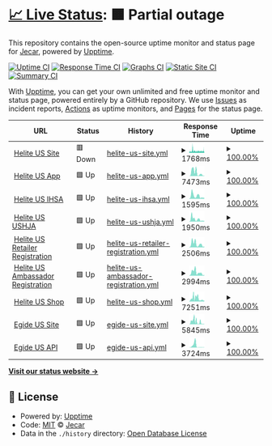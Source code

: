 # [📈 Live Status](https://demo.upptime.js.org): <!--live status--> **🟧 Partial outage**

This repository contains the open-source uptime monitor and status page for [Jecar](https://demo.upptime.js.org), powered by [Upptime](https://github.com/upptime/upptime).

[![Uptime CI](https://github.com/JefteCaro/server-monitor/workflows/Uptime%20CI/badge.svg)](https://github.com/JefteCaro/server-monitor/actions?query=workflow%3A%22Uptime+CI%22)
[![Response Time CI](https://github.com/JefteCaro/server-monitor/workflows/Response%20Time%20CI/badge.svg)](https://github.com/JefteCaro/server-monitor/actions?query=workflow%3A%22Response+Time+CI%22)
[![Graphs CI](https://github.com/JefteCaro/server-monitor/workflows/Graphs%20CI/badge.svg)](https://github.com/JefteCaro/server-monitor/actions?query=workflow%3A%22Graphs+CI%22)
[![Static Site CI](https://github.com/JefteCaro/server-monitor/workflows/Static%20Site%20CI/badge.svg)](https://github.com/JefteCaro/server-monitor/actions?query=workflow%3A%22Static+Site+CI%22)
[![Summary CI](https://github.com/JefteCaro/server-monitor/workflows/Summary%20CI/badge.svg)](https://github.com/JefteCaro/server-monitor/actions?query=workflow%3A%22Summary+CI%22)

With [Upptime](https://upptime.js.org), you can get your own unlimited and free uptime monitor and status page, powered entirely by a GitHub repository. We use [Issues](https://github.com/JefteCaro/server-monitor/issues) as incident reports, [Actions](https://github.com/JefteCaro/server-monitor/actions) as uptime monitors, and [Pages](https://demo.upptime.js.org) for the status page.

<!--start: status pages-->
<!-- This summary is generated by Upptime (https://github.com/upptime/upptime) -->
<!-- Do not edit this manually, your changes will be overwritten -->
<!-- prettier-ignore -->
| URL | Status | History | Response Time | Uptime |
| --- | ------ | ------- | ------------- | ------ |
| <img alt="" src="https://icons.duckduckgo.com/ip3/www.heliteus.com.ico" height="13"> [Helite US Site](https://www.heliteus.com) | 🟥 Down | [helite-us-site.yml](https://github.com/JefteCaro/server-monitor/commits/HEAD/history/helite-us-site.yml) | <details><summary><img alt="Response time graph" src="./graphs/helite-us-site/response-time-week.png" height="20"> 1768ms</summary><br><a href="https://JefteCaro.github.io/server-monitor/history/helite-us-site"><img alt="Response time 1573" src="https://img.shields.io/endpoint?url=https%3A%2F%2Fraw.githubusercontent.com%2FJefteCaro%2Fserver-monitor%2FHEAD%2Fapi%2Fhelite-us-site%2Fresponse-time.json"></a><br><a href="https://JefteCaro.github.io/server-monitor/history/helite-us-site"><img alt="24-hour response time 1662" src="https://img.shields.io/endpoint?url=https%3A%2F%2Fraw.githubusercontent.com%2FJefteCaro%2Fserver-monitor%2FHEAD%2Fapi%2Fhelite-us-site%2Fresponse-time-day.json"></a><br><a href="https://JefteCaro.github.io/server-monitor/history/helite-us-site"><img alt="7-day response time 1768" src="https://img.shields.io/endpoint?url=https%3A%2F%2Fraw.githubusercontent.com%2FJefteCaro%2Fserver-monitor%2FHEAD%2Fapi%2Fhelite-us-site%2Fresponse-time-week.json"></a><br><a href="https://JefteCaro.github.io/server-monitor/history/helite-us-site"><img alt="30-day response time 1534" src="https://img.shields.io/endpoint?url=https%3A%2F%2Fraw.githubusercontent.com%2FJefteCaro%2Fserver-monitor%2FHEAD%2Fapi%2Fhelite-us-site%2Fresponse-time-month.json"></a><br><a href="https://JefteCaro.github.io/server-monitor/history/helite-us-site"><img alt="1-year response time 1573" src="https://img.shields.io/endpoint?url=https%3A%2F%2Fraw.githubusercontent.com%2FJefteCaro%2Fserver-monitor%2FHEAD%2Fapi%2Fhelite-us-site%2Fresponse-time-year.json"></a></details> | <details><summary><a href="https://JefteCaro.github.io/server-monitor/history/helite-us-site">100.00%</a></summary><a href="https://JefteCaro.github.io/server-monitor/history/helite-us-site"><img alt="All-time uptime 100.00%" src="https://img.shields.io/endpoint?url=https%3A%2F%2Fraw.githubusercontent.com%2FJefteCaro%2Fserver-monitor%2FHEAD%2Fapi%2Fhelite-us-site%2Fuptime.json"></a><br><a href="https://JefteCaro.github.io/server-monitor/history/helite-us-site"><img alt="24-hour uptime 100.00%" src="https://img.shields.io/endpoint?url=https%3A%2F%2Fraw.githubusercontent.com%2FJefteCaro%2Fserver-monitor%2FHEAD%2Fapi%2Fhelite-us-site%2Fuptime-day.json"></a><br><a href="https://JefteCaro.github.io/server-monitor/history/helite-us-site"><img alt="7-day uptime 100.00%" src="https://img.shields.io/endpoint?url=https%3A%2F%2Fraw.githubusercontent.com%2FJefteCaro%2Fserver-monitor%2FHEAD%2Fapi%2Fhelite-us-site%2Fuptime-week.json"></a><br><a href="https://JefteCaro.github.io/server-monitor/history/helite-us-site"><img alt="30-day uptime 100.00%" src="https://img.shields.io/endpoint?url=https%3A%2F%2Fraw.githubusercontent.com%2FJefteCaro%2Fserver-monitor%2FHEAD%2Fapi%2Fhelite-us-site%2Fuptime-month.json"></a><br><a href="https://JefteCaro.github.io/server-monitor/history/helite-us-site"><img alt="1-year uptime 100.00%" src="https://img.shields.io/endpoint?url=https%3A%2F%2Fraw.githubusercontent.com%2FJefteCaro%2Fserver-monitor%2FHEAD%2Fapi%2Fhelite-us-site%2Fuptime-year.json"></a></details>
| <img alt="" src="https://icons.duckduckgo.com/ip3/app.heliteus.com.ico" height="13"> [Helite US App](https://app.heliteus.com) | 🟩 Up | [helite-us-app.yml](https://github.com/JefteCaro/server-monitor/commits/HEAD/history/helite-us-app.yml) | <details><summary><img alt="Response time graph" src="./graphs/helite-us-app/response-time-week.png" height="20"> 7473ms</summary><br><a href="https://JefteCaro.github.io/server-monitor/history/helite-us-app"><img alt="Response time 5422" src="https://img.shields.io/endpoint?url=https%3A%2F%2Fraw.githubusercontent.com%2FJefteCaro%2Fserver-monitor%2FHEAD%2Fapi%2Fhelite-us-app%2Fresponse-time.json"></a><br><a href="https://JefteCaro.github.io/server-monitor/history/helite-us-app"><img alt="24-hour response time 859" src="https://img.shields.io/endpoint?url=https%3A%2F%2Fraw.githubusercontent.com%2FJefteCaro%2Fserver-monitor%2FHEAD%2Fapi%2Fhelite-us-app%2Fresponse-time-day.json"></a><br><a href="https://JefteCaro.github.io/server-monitor/history/helite-us-app"><img alt="7-day response time 7473" src="https://img.shields.io/endpoint?url=https%3A%2F%2Fraw.githubusercontent.com%2FJefteCaro%2Fserver-monitor%2FHEAD%2Fapi%2Fhelite-us-app%2Fresponse-time-week.json"></a><br><a href="https://JefteCaro.github.io/server-monitor/history/helite-us-app"><img alt="30-day response time 4574" src="https://img.shields.io/endpoint?url=https%3A%2F%2Fraw.githubusercontent.com%2FJefteCaro%2Fserver-monitor%2FHEAD%2Fapi%2Fhelite-us-app%2Fresponse-time-month.json"></a><br><a href="https://JefteCaro.github.io/server-monitor/history/helite-us-app"><img alt="1-year response time 5422" src="https://img.shields.io/endpoint?url=https%3A%2F%2Fraw.githubusercontent.com%2FJefteCaro%2Fserver-monitor%2FHEAD%2Fapi%2Fhelite-us-app%2Fresponse-time-year.json"></a></details> | <details><summary><a href="https://JefteCaro.github.io/server-monitor/history/helite-us-app">100.00%</a></summary><a href="https://JefteCaro.github.io/server-monitor/history/helite-us-app"><img alt="All-time uptime 100.00%" src="https://img.shields.io/endpoint?url=https%3A%2F%2Fraw.githubusercontent.com%2FJefteCaro%2Fserver-monitor%2FHEAD%2Fapi%2Fhelite-us-app%2Fuptime.json"></a><br><a href="https://JefteCaro.github.io/server-monitor/history/helite-us-app"><img alt="24-hour uptime 100.00%" src="https://img.shields.io/endpoint?url=https%3A%2F%2Fraw.githubusercontent.com%2FJefteCaro%2Fserver-monitor%2FHEAD%2Fapi%2Fhelite-us-app%2Fuptime-day.json"></a><br><a href="https://JefteCaro.github.io/server-monitor/history/helite-us-app"><img alt="7-day uptime 100.00%" src="https://img.shields.io/endpoint?url=https%3A%2F%2Fraw.githubusercontent.com%2FJefteCaro%2Fserver-monitor%2FHEAD%2Fapi%2Fhelite-us-app%2Fuptime-week.json"></a><br><a href="https://JefteCaro.github.io/server-monitor/history/helite-us-app"><img alt="30-day uptime 100.00%" src="https://img.shields.io/endpoint?url=https%3A%2F%2Fraw.githubusercontent.com%2FJefteCaro%2Fserver-monitor%2FHEAD%2Fapi%2Fhelite-us-app%2Fuptime-month.json"></a><br><a href="https://JefteCaro.github.io/server-monitor/history/helite-us-app"><img alt="1-year uptime 100.00%" src="https://img.shields.io/endpoint?url=https%3A%2F%2Fraw.githubusercontent.com%2FJefteCaro%2Fserver-monitor%2FHEAD%2Fapi%2Fhelite-us-app%2Fuptime-year.json"></a></details>
| <img alt="" src="https://icons.duckduckgo.com/ip3/sponsorship.heliteus.com.ico" height="13"> [Helite US IHSA](https://sponsorship.heliteus.com) | 🟩 Up | [helite-us-ihsa.yml](https://github.com/JefteCaro/server-monitor/commits/HEAD/history/helite-us-ihsa.yml) | <details><summary><img alt="Response time graph" src="./graphs/helite-us-ihsa/response-time-week.png" height="20"> 1595ms</summary><br><a href="https://JefteCaro.github.io/server-monitor/history/helite-us-ihsa"><img alt="Response time 2482" src="https://img.shields.io/endpoint?url=https%3A%2F%2Fraw.githubusercontent.com%2FJefteCaro%2Fserver-monitor%2FHEAD%2Fapi%2Fhelite-us-ihsa%2Fresponse-time.json"></a><br><a href="https://JefteCaro.github.io/server-monitor/history/helite-us-ihsa"><img alt="24-hour response time 580" src="https://img.shields.io/endpoint?url=https%3A%2F%2Fraw.githubusercontent.com%2FJefteCaro%2Fserver-monitor%2FHEAD%2Fapi%2Fhelite-us-ihsa%2Fresponse-time-day.json"></a><br><a href="https://JefteCaro.github.io/server-monitor/history/helite-us-ihsa"><img alt="7-day response time 1595" src="https://img.shields.io/endpoint?url=https%3A%2F%2Fraw.githubusercontent.com%2FJefteCaro%2Fserver-monitor%2FHEAD%2Fapi%2Fhelite-us-ihsa%2Fresponse-time-week.json"></a><br><a href="https://JefteCaro.github.io/server-monitor/history/helite-us-ihsa"><img alt="30-day response time 2209" src="https://img.shields.io/endpoint?url=https%3A%2F%2Fraw.githubusercontent.com%2FJefteCaro%2Fserver-monitor%2FHEAD%2Fapi%2Fhelite-us-ihsa%2Fresponse-time-month.json"></a><br><a href="https://JefteCaro.github.io/server-monitor/history/helite-us-ihsa"><img alt="1-year response time 2482" src="https://img.shields.io/endpoint?url=https%3A%2F%2Fraw.githubusercontent.com%2FJefteCaro%2Fserver-monitor%2FHEAD%2Fapi%2Fhelite-us-ihsa%2Fresponse-time-year.json"></a></details> | <details><summary><a href="https://JefteCaro.github.io/server-monitor/history/helite-us-ihsa">100.00%</a></summary><a href="https://JefteCaro.github.io/server-monitor/history/helite-us-ihsa"><img alt="All-time uptime 100.00%" src="https://img.shields.io/endpoint?url=https%3A%2F%2Fraw.githubusercontent.com%2FJefteCaro%2Fserver-monitor%2FHEAD%2Fapi%2Fhelite-us-ihsa%2Fuptime.json"></a><br><a href="https://JefteCaro.github.io/server-monitor/history/helite-us-ihsa"><img alt="24-hour uptime 100.00%" src="https://img.shields.io/endpoint?url=https%3A%2F%2Fraw.githubusercontent.com%2FJefteCaro%2Fserver-monitor%2FHEAD%2Fapi%2Fhelite-us-ihsa%2Fuptime-day.json"></a><br><a href="https://JefteCaro.github.io/server-monitor/history/helite-us-ihsa"><img alt="7-day uptime 100.00%" src="https://img.shields.io/endpoint?url=https%3A%2F%2Fraw.githubusercontent.com%2FJefteCaro%2Fserver-monitor%2FHEAD%2Fapi%2Fhelite-us-ihsa%2Fuptime-week.json"></a><br><a href="https://JefteCaro.github.io/server-monitor/history/helite-us-ihsa"><img alt="30-day uptime 100.00%" src="https://img.shields.io/endpoint?url=https%3A%2F%2Fraw.githubusercontent.com%2FJefteCaro%2Fserver-monitor%2FHEAD%2Fapi%2Fhelite-us-ihsa%2Fuptime-month.json"></a><br><a href="https://JefteCaro.github.io/server-monitor/history/helite-us-ihsa"><img alt="1-year uptime 100.00%" src="https://img.shields.io/endpoint?url=https%3A%2F%2Fraw.githubusercontent.com%2FJefteCaro%2Fserver-monitor%2FHEAD%2Fapi%2Fhelite-us-ihsa%2Fuptime-year.json"></a></details>
| <img alt="" src="https://icons.duckduckgo.com/ip3/ushja.heliteus.com.ico" height="13"> [Helite US USHJA](https://ushja.heliteus.com) | 🟩 Up | [helite-us-ushja.yml](https://github.com/JefteCaro/server-monitor/commits/HEAD/history/helite-us-ushja.yml) | <details><summary><img alt="Response time graph" src="./graphs/helite-us-ushja/response-time-week.png" height="20"> 1950ms</summary><br><a href="https://JefteCaro.github.io/server-monitor/history/helite-us-ushja"><img alt="Response time 2068" src="https://img.shields.io/endpoint?url=https%3A%2F%2Fraw.githubusercontent.com%2FJefteCaro%2Fserver-monitor%2FHEAD%2Fapi%2Fhelite-us-ushja%2Fresponse-time.json"></a><br><a href="https://JefteCaro.github.io/server-monitor/history/helite-us-ushja"><img alt="24-hour response time 550" src="https://img.shields.io/endpoint?url=https%3A%2F%2Fraw.githubusercontent.com%2FJefteCaro%2Fserver-monitor%2FHEAD%2Fapi%2Fhelite-us-ushja%2Fresponse-time-day.json"></a><br><a href="https://JefteCaro.github.io/server-monitor/history/helite-us-ushja"><img alt="7-day response time 1950" src="https://img.shields.io/endpoint?url=https%3A%2F%2Fraw.githubusercontent.com%2FJefteCaro%2Fserver-monitor%2FHEAD%2Fapi%2Fhelite-us-ushja%2Fresponse-time-week.json"></a><br><a href="https://JefteCaro.github.io/server-monitor/history/helite-us-ushja"><img alt="30-day response time 1957" src="https://img.shields.io/endpoint?url=https%3A%2F%2Fraw.githubusercontent.com%2FJefteCaro%2Fserver-monitor%2FHEAD%2Fapi%2Fhelite-us-ushja%2Fresponse-time-month.json"></a><br><a href="https://JefteCaro.github.io/server-monitor/history/helite-us-ushja"><img alt="1-year response time 2068" src="https://img.shields.io/endpoint?url=https%3A%2F%2Fraw.githubusercontent.com%2FJefteCaro%2Fserver-monitor%2FHEAD%2Fapi%2Fhelite-us-ushja%2Fresponse-time-year.json"></a></details> | <details><summary><a href="https://JefteCaro.github.io/server-monitor/history/helite-us-ushja">100.00%</a></summary><a href="https://JefteCaro.github.io/server-monitor/history/helite-us-ushja"><img alt="All-time uptime 100.00%" src="https://img.shields.io/endpoint?url=https%3A%2F%2Fraw.githubusercontent.com%2FJefteCaro%2Fserver-monitor%2FHEAD%2Fapi%2Fhelite-us-ushja%2Fuptime.json"></a><br><a href="https://JefteCaro.github.io/server-monitor/history/helite-us-ushja"><img alt="24-hour uptime 100.00%" src="https://img.shields.io/endpoint?url=https%3A%2F%2Fraw.githubusercontent.com%2FJefteCaro%2Fserver-monitor%2FHEAD%2Fapi%2Fhelite-us-ushja%2Fuptime-day.json"></a><br><a href="https://JefteCaro.github.io/server-monitor/history/helite-us-ushja"><img alt="7-day uptime 100.00%" src="https://img.shields.io/endpoint?url=https%3A%2F%2Fraw.githubusercontent.com%2FJefteCaro%2Fserver-monitor%2FHEAD%2Fapi%2Fhelite-us-ushja%2Fuptime-week.json"></a><br><a href="https://JefteCaro.github.io/server-monitor/history/helite-us-ushja"><img alt="30-day uptime 100.00%" src="https://img.shields.io/endpoint?url=https%3A%2F%2Fraw.githubusercontent.com%2FJefteCaro%2Fserver-monitor%2FHEAD%2Fapi%2Fhelite-us-ushja%2Fuptime-month.json"></a><br><a href="https://JefteCaro.github.io/server-monitor/history/helite-us-ushja"><img alt="1-year uptime 100.00%" src="https://img.shields.io/endpoint?url=https%3A%2F%2Fraw.githubusercontent.com%2FJefteCaro%2Fserver-monitor%2FHEAD%2Fapi%2Fhelite-us-ushja%2Fuptime-year.json"></a></details>
| <img alt="" src="https://icons.duckduckgo.com/ip3/retailer.heliteus.com.ico" height="13"> [Helite US Retailer Registration](https://retailer.heliteus.com) | 🟩 Up | [helite-us-retailer-registration.yml](https://github.com/JefteCaro/server-monitor/commits/HEAD/history/helite-us-retailer-registration.yml) | <details><summary><img alt="Response time graph" src="./graphs/helite-us-retailer-registration/response-time-week.png" height="20"> 2506ms</summary><br><a href="https://JefteCaro.github.io/server-monitor/history/helite-us-retailer-registration"><img alt="Response time 2195" src="https://img.shields.io/endpoint?url=https%3A%2F%2Fraw.githubusercontent.com%2FJefteCaro%2Fserver-monitor%2FHEAD%2Fapi%2Fhelite-us-retailer-registration%2Fresponse-time.json"></a><br><a href="https://JefteCaro.github.io/server-monitor/history/helite-us-retailer-registration"><img alt="24-hour response time 630" src="https://img.shields.io/endpoint?url=https%3A%2F%2Fraw.githubusercontent.com%2FJefteCaro%2Fserver-monitor%2FHEAD%2Fapi%2Fhelite-us-retailer-registration%2Fresponse-time-day.json"></a><br><a href="https://JefteCaro.github.io/server-monitor/history/helite-us-retailer-registration"><img alt="7-day response time 2506" src="https://img.shields.io/endpoint?url=https%3A%2F%2Fraw.githubusercontent.com%2FJefteCaro%2Fserver-monitor%2FHEAD%2Fapi%2Fhelite-us-retailer-registration%2Fresponse-time-week.json"></a><br><a href="https://JefteCaro.github.io/server-monitor/history/helite-us-retailer-registration"><img alt="30-day response time 2135" src="https://img.shields.io/endpoint?url=https%3A%2F%2Fraw.githubusercontent.com%2FJefteCaro%2Fserver-monitor%2FHEAD%2Fapi%2Fhelite-us-retailer-registration%2Fresponse-time-month.json"></a><br><a href="https://JefteCaro.github.io/server-monitor/history/helite-us-retailer-registration"><img alt="1-year response time 2195" src="https://img.shields.io/endpoint?url=https%3A%2F%2Fraw.githubusercontent.com%2FJefteCaro%2Fserver-monitor%2FHEAD%2Fapi%2Fhelite-us-retailer-registration%2Fresponse-time-year.json"></a></details> | <details><summary><a href="https://JefteCaro.github.io/server-monitor/history/helite-us-retailer-registration">100.00%</a></summary><a href="https://JefteCaro.github.io/server-monitor/history/helite-us-retailer-registration"><img alt="All-time uptime 100.00%" src="https://img.shields.io/endpoint?url=https%3A%2F%2Fraw.githubusercontent.com%2FJefteCaro%2Fserver-monitor%2FHEAD%2Fapi%2Fhelite-us-retailer-registration%2Fuptime.json"></a><br><a href="https://JefteCaro.github.io/server-monitor/history/helite-us-retailer-registration"><img alt="24-hour uptime 100.00%" src="https://img.shields.io/endpoint?url=https%3A%2F%2Fraw.githubusercontent.com%2FJefteCaro%2Fserver-monitor%2FHEAD%2Fapi%2Fhelite-us-retailer-registration%2Fuptime-day.json"></a><br><a href="https://JefteCaro.github.io/server-monitor/history/helite-us-retailer-registration"><img alt="7-day uptime 100.00%" src="https://img.shields.io/endpoint?url=https%3A%2F%2Fraw.githubusercontent.com%2FJefteCaro%2Fserver-monitor%2FHEAD%2Fapi%2Fhelite-us-retailer-registration%2Fuptime-week.json"></a><br><a href="https://JefteCaro.github.io/server-monitor/history/helite-us-retailer-registration"><img alt="30-day uptime 100.00%" src="https://img.shields.io/endpoint?url=https%3A%2F%2Fraw.githubusercontent.com%2FJefteCaro%2Fserver-monitor%2FHEAD%2Fapi%2Fhelite-us-retailer-registration%2Fuptime-month.json"></a><br><a href="https://JefteCaro.github.io/server-monitor/history/helite-us-retailer-registration"><img alt="1-year uptime 100.00%" src="https://img.shields.io/endpoint?url=https%3A%2F%2Fraw.githubusercontent.com%2FJefteCaro%2Fserver-monitor%2FHEAD%2Fapi%2Fhelite-us-retailer-registration%2Fuptime-year.json"></a></details>
| <img alt="" src="https://icons.duckduckgo.com/ip3/ambassador.heliteus.com.ico" height="13"> [Helite US Ambassador Registration](https://ambassador.heliteus.com) | 🟩 Up | [helite-us-ambassador-registration.yml](https://github.com/JefteCaro/server-monitor/commits/HEAD/history/helite-us-ambassador-registration.yml) | <details><summary><img alt="Response time graph" src="./graphs/helite-us-ambassador-registration/response-time-week.png" height="20"> 2994ms</summary><br><a href="https://JefteCaro.github.io/server-monitor/history/helite-us-ambassador-registration"><img alt="Response time 2385" src="https://img.shields.io/endpoint?url=https%3A%2F%2Fraw.githubusercontent.com%2FJefteCaro%2Fserver-monitor%2FHEAD%2Fapi%2Fhelite-us-ambassador-registration%2Fresponse-time.json"></a><br><a href="https://JefteCaro.github.io/server-monitor/history/helite-us-ambassador-registration"><img alt="24-hour response time 712" src="https://img.shields.io/endpoint?url=https%3A%2F%2Fraw.githubusercontent.com%2FJefteCaro%2Fserver-monitor%2FHEAD%2Fapi%2Fhelite-us-ambassador-registration%2Fresponse-time-day.json"></a><br><a href="https://JefteCaro.github.io/server-monitor/history/helite-us-ambassador-registration"><img alt="7-day response time 2994" src="https://img.shields.io/endpoint?url=https%3A%2F%2Fraw.githubusercontent.com%2FJefteCaro%2Fserver-monitor%2FHEAD%2Fapi%2Fhelite-us-ambassador-registration%2Fresponse-time-week.json"></a><br><a href="https://JefteCaro.github.io/server-monitor/history/helite-us-ambassador-registration"><img alt="30-day response time 2487" src="https://img.shields.io/endpoint?url=https%3A%2F%2Fraw.githubusercontent.com%2FJefteCaro%2Fserver-monitor%2FHEAD%2Fapi%2Fhelite-us-ambassador-registration%2Fresponse-time-month.json"></a><br><a href="https://JefteCaro.github.io/server-monitor/history/helite-us-ambassador-registration"><img alt="1-year response time 2385" src="https://img.shields.io/endpoint?url=https%3A%2F%2Fraw.githubusercontent.com%2FJefteCaro%2Fserver-monitor%2FHEAD%2Fapi%2Fhelite-us-ambassador-registration%2Fresponse-time-year.json"></a></details> | <details><summary><a href="https://JefteCaro.github.io/server-monitor/history/helite-us-ambassador-registration">100.00%</a></summary><a href="https://JefteCaro.github.io/server-monitor/history/helite-us-ambassador-registration"><img alt="All-time uptime 100.00%" src="https://img.shields.io/endpoint?url=https%3A%2F%2Fraw.githubusercontent.com%2FJefteCaro%2Fserver-monitor%2FHEAD%2Fapi%2Fhelite-us-ambassador-registration%2Fuptime.json"></a><br><a href="https://JefteCaro.github.io/server-monitor/history/helite-us-ambassador-registration"><img alt="24-hour uptime 100.00%" src="https://img.shields.io/endpoint?url=https%3A%2F%2Fraw.githubusercontent.com%2FJefteCaro%2Fserver-monitor%2FHEAD%2Fapi%2Fhelite-us-ambassador-registration%2Fuptime-day.json"></a><br><a href="https://JefteCaro.github.io/server-monitor/history/helite-us-ambassador-registration"><img alt="7-day uptime 100.00%" src="https://img.shields.io/endpoint?url=https%3A%2F%2Fraw.githubusercontent.com%2FJefteCaro%2Fserver-monitor%2FHEAD%2Fapi%2Fhelite-us-ambassador-registration%2Fuptime-week.json"></a><br><a href="https://JefteCaro.github.io/server-monitor/history/helite-us-ambassador-registration"><img alt="30-day uptime 100.00%" src="https://img.shields.io/endpoint?url=https%3A%2F%2Fraw.githubusercontent.com%2FJefteCaro%2Fserver-monitor%2FHEAD%2Fapi%2Fhelite-us-ambassador-registration%2Fuptime-month.json"></a><br><a href="https://JefteCaro.github.io/server-monitor/history/helite-us-ambassador-registration"><img alt="1-year uptime 100.00%" src="https://img.shields.io/endpoint?url=https%3A%2F%2Fraw.githubusercontent.com%2FJefteCaro%2Fserver-monitor%2FHEAD%2Fapi%2Fhelite-us-ambassador-registration%2Fuptime-year.json"></a></details>
| <img alt="" src="https://icons.duckduckgo.com/ip3/shop.heliteus.com.ico" height="13"> [Helite US Shop](https://shop.heliteus.com) | 🟩 Up | [helite-us-shop.yml](https://github.com/JefteCaro/server-monitor/commits/HEAD/history/helite-us-shop.yml) | <details><summary><img alt="Response time graph" src="./graphs/helite-us-shop/response-time-week.png" height="20"> 7251ms</summary><br><a href="https://JefteCaro.github.io/server-monitor/history/helite-us-shop"><img alt="Response time 3999" src="https://img.shields.io/endpoint?url=https%3A%2F%2Fraw.githubusercontent.com%2FJefteCaro%2Fserver-monitor%2FHEAD%2Fapi%2Fhelite-us-shop%2Fresponse-time.json"></a><br><a href="https://JefteCaro.github.io/server-monitor/history/helite-us-shop"><img alt="24-hour response time 2384" src="https://img.shields.io/endpoint?url=https%3A%2F%2Fraw.githubusercontent.com%2FJefteCaro%2Fserver-monitor%2FHEAD%2Fapi%2Fhelite-us-shop%2Fresponse-time-day.json"></a><br><a href="https://JefteCaro.github.io/server-monitor/history/helite-us-shop"><img alt="7-day response time 7251" src="https://img.shields.io/endpoint?url=https%3A%2F%2Fraw.githubusercontent.com%2FJefteCaro%2Fserver-monitor%2FHEAD%2Fapi%2Fhelite-us-shop%2Fresponse-time-week.json"></a><br><a href="https://JefteCaro.github.io/server-monitor/history/helite-us-shop"><img alt="30-day response time 4486" src="https://img.shields.io/endpoint?url=https%3A%2F%2Fraw.githubusercontent.com%2FJefteCaro%2Fserver-monitor%2FHEAD%2Fapi%2Fhelite-us-shop%2Fresponse-time-month.json"></a><br><a href="https://JefteCaro.github.io/server-monitor/history/helite-us-shop"><img alt="1-year response time 3999" src="https://img.shields.io/endpoint?url=https%3A%2F%2Fraw.githubusercontent.com%2FJefteCaro%2Fserver-monitor%2FHEAD%2Fapi%2Fhelite-us-shop%2Fresponse-time-year.json"></a></details> | <details><summary><a href="https://JefteCaro.github.io/server-monitor/history/helite-us-shop">100.00%</a></summary><a href="https://JefteCaro.github.io/server-monitor/history/helite-us-shop"><img alt="All-time uptime 100.00%" src="https://img.shields.io/endpoint?url=https%3A%2F%2Fraw.githubusercontent.com%2FJefteCaro%2Fserver-monitor%2FHEAD%2Fapi%2Fhelite-us-shop%2Fuptime.json"></a><br><a href="https://JefteCaro.github.io/server-monitor/history/helite-us-shop"><img alt="24-hour uptime 100.00%" src="https://img.shields.io/endpoint?url=https%3A%2F%2Fraw.githubusercontent.com%2FJefteCaro%2Fserver-monitor%2FHEAD%2Fapi%2Fhelite-us-shop%2Fuptime-day.json"></a><br><a href="https://JefteCaro.github.io/server-monitor/history/helite-us-shop"><img alt="7-day uptime 100.00%" src="https://img.shields.io/endpoint?url=https%3A%2F%2Fraw.githubusercontent.com%2FJefteCaro%2Fserver-monitor%2FHEAD%2Fapi%2Fhelite-us-shop%2Fuptime-week.json"></a><br><a href="https://JefteCaro.github.io/server-monitor/history/helite-us-shop"><img alt="30-day uptime 100.00%" src="https://img.shields.io/endpoint?url=https%3A%2F%2Fraw.githubusercontent.com%2FJefteCaro%2Fserver-monitor%2FHEAD%2Fapi%2Fhelite-us-shop%2Fuptime-month.json"></a><br><a href="https://JefteCaro.github.io/server-monitor/history/helite-us-shop"><img alt="1-year uptime 100.00%" src="https://img.shields.io/endpoint?url=https%3A%2F%2Fraw.githubusercontent.com%2FJefteCaro%2Fserver-monitor%2FHEAD%2Fapi%2Fhelite-us-shop%2Fuptime-year.json"></a></details>
| <img alt="" src="https://icons.duckduckgo.com/ip3/www.egideus.com.ico" height="13"> [Egide US Site](https://www.egideus.com) | 🟩 Up | [egide-us-site.yml](https://github.com/JefteCaro/server-monitor/commits/HEAD/history/egide-us-site.yml) | <details><summary><img alt="Response time graph" src="./graphs/egide-us-site/response-time-week.png" height="20"> 5845ms</summary><br><a href="https://JefteCaro.github.io/server-monitor/history/egide-us-site"><img alt="Response time 2795" src="https://img.shields.io/endpoint?url=https%3A%2F%2Fraw.githubusercontent.com%2FJefteCaro%2Fserver-monitor%2FHEAD%2Fapi%2Fegide-us-site%2Fresponse-time.json"></a><br><a href="https://JefteCaro.github.io/server-monitor/history/egide-us-site"><img alt="24-hour response time 783" src="https://img.shields.io/endpoint?url=https%3A%2F%2Fraw.githubusercontent.com%2FJefteCaro%2Fserver-monitor%2FHEAD%2Fapi%2Fegide-us-site%2Fresponse-time-day.json"></a><br><a href="https://JefteCaro.github.io/server-monitor/history/egide-us-site"><img alt="7-day response time 5845" src="https://img.shields.io/endpoint?url=https%3A%2F%2Fraw.githubusercontent.com%2FJefteCaro%2Fserver-monitor%2FHEAD%2Fapi%2Fegide-us-site%2Fresponse-time-week.json"></a><br><a href="https://JefteCaro.github.io/server-monitor/history/egide-us-site"><img alt="30-day response time 3322" src="https://img.shields.io/endpoint?url=https%3A%2F%2Fraw.githubusercontent.com%2FJefteCaro%2Fserver-monitor%2FHEAD%2Fapi%2Fegide-us-site%2Fresponse-time-month.json"></a><br><a href="https://JefteCaro.github.io/server-monitor/history/egide-us-site"><img alt="1-year response time 2795" src="https://img.shields.io/endpoint?url=https%3A%2F%2Fraw.githubusercontent.com%2FJefteCaro%2Fserver-monitor%2FHEAD%2Fapi%2Fegide-us-site%2Fresponse-time-year.json"></a></details> | <details><summary><a href="https://JefteCaro.github.io/server-monitor/history/egide-us-site">100.00%</a></summary><a href="https://JefteCaro.github.io/server-monitor/history/egide-us-site"><img alt="All-time uptime 100.00%" src="https://img.shields.io/endpoint?url=https%3A%2F%2Fraw.githubusercontent.com%2FJefteCaro%2Fserver-monitor%2FHEAD%2Fapi%2Fegide-us-site%2Fuptime.json"></a><br><a href="https://JefteCaro.github.io/server-monitor/history/egide-us-site"><img alt="24-hour uptime 100.00%" src="https://img.shields.io/endpoint?url=https%3A%2F%2Fraw.githubusercontent.com%2FJefteCaro%2Fserver-monitor%2FHEAD%2Fapi%2Fegide-us-site%2Fuptime-day.json"></a><br><a href="https://JefteCaro.github.io/server-monitor/history/egide-us-site"><img alt="7-day uptime 100.00%" src="https://img.shields.io/endpoint?url=https%3A%2F%2Fraw.githubusercontent.com%2FJefteCaro%2Fserver-monitor%2FHEAD%2Fapi%2Fegide-us-site%2Fuptime-week.json"></a><br><a href="https://JefteCaro.github.io/server-monitor/history/egide-us-site"><img alt="30-day uptime 100.00%" src="https://img.shields.io/endpoint?url=https%3A%2F%2Fraw.githubusercontent.com%2FJefteCaro%2Fserver-monitor%2FHEAD%2Fapi%2Fegide-us-site%2Fuptime-month.json"></a><br><a href="https://JefteCaro.github.io/server-monitor/history/egide-us-site"><img alt="1-year uptime 100.00%" src="https://img.shields.io/endpoint?url=https%3A%2F%2Fraw.githubusercontent.com%2FJefteCaro%2Fserver-monitor%2FHEAD%2Fapi%2Fegide-us-site%2Fuptime-year.json"></a></details>
| <img alt="" src="https://icons.duckduckgo.com/ip3/api.egideus.com.ico" height="13"> [Egide US API](https://api.egideus.com) | 🟩 Up | [egide-us-api.yml](https://github.com/JefteCaro/server-monitor/commits/HEAD/history/egide-us-api.yml) | <details><summary><img alt="Response time graph" src="./graphs/egide-us-api/response-time-week.png" height="20"> 3724ms</summary><br><a href="https://JefteCaro.github.io/server-monitor/history/egide-us-api"><img alt="Response time 1247" src="https://img.shields.io/endpoint?url=https%3A%2F%2Fraw.githubusercontent.com%2FJefteCaro%2Fserver-monitor%2FHEAD%2Fapi%2Fegide-us-api%2Fresponse-time.json"></a><br><a href="https://JefteCaro.github.io/server-monitor/history/egide-us-api"><img alt="24-hour response time 399" src="https://img.shields.io/endpoint?url=https%3A%2F%2Fraw.githubusercontent.com%2FJefteCaro%2Fserver-monitor%2FHEAD%2Fapi%2Fegide-us-api%2Fresponse-time-day.json"></a><br><a href="https://JefteCaro.github.io/server-monitor/history/egide-us-api"><img alt="7-day response time 3724" src="https://img.shields.io/endpoint?url=https%3A%2F%2Fraw.githubusercontent.com%2FJefteCaro%2Fserver-monitor%2FHEAD%2Fapi%2Fegide-us-api%2Fresponse-time-week.json"></a><br><a href="https://JefteCaro.github.io/server-monitor/history/egide-us-api"><img alt="30-day response time 1457" src="https://img.shields.io/endpoint?url=https%3A%2F%2Fraw.githubusercontent.com%2FJefteCaro%2Fserver-monitor%2FHEAD%2Fapi%2Fegide-us-api%2Fresponse-time-month.json"></a><br><a href="https://JefteCaro.github.io/server-monitor/history/egide-us-api"><img alt="1-year response time 1247" src="https://img.shields.io/endpoint?url=https%3A%2F%2Fraw.githubusercontent.com%2FJefteCaro%2Fserver-monitor%2FHEAD%2Fapi%2Fegide-us-api%2Fresponse-time-year.json"></a></details> | <details><summary><a href="https://JefteCaro.github.io/server-monitor/history/egide-us-api">100.00%</a></summary><a href="https://JefteCaro.github.io/server-monitor/history/egide-us-api"><img alt="All-time uptime 100.00%" src="https://img.shields.io/endpoint?url=https%3A%2F%2Fraw.githubusercontent.com%2FJefteCaro%2Fserver-monitor%2FHEAD%2Fapi%2Fegide-us-api%2Fuptime.json"></a><br><a href="https://JefteCaro.github.io/server-monitor/history/egide-us-api"><img alt="24-hour uptime 100.00%" src="https://img.shields.io/endpoint?url=https%3A%2F%2Fraw.githubusercontent.com%2FJefteCaro%2Fserver-monitor%2FHEAD%2Fapi%2Fegide-us-api%2Fuptime-day.json"></a><br><a href="https://JefteCaro.github.io/server-monitor/history/egide-us-api"><img alt="7-day uptime 100.00%" src="https://img.shields.io/endpoint?url=https%3A%2F%2Fraw.githubusercontent.com%2FJefteCaro%2Fserver-monitor%2FHEAD%2Fapi%2Fegide-us-api%2Fuptime-week.json"></a><br><a href="https://JefteCaro.github.io/server-monitor/history/egide-us-api"><img alt="30-day uptime 100.00%" src="https://img.shields.io/endpoint?url=https%3A%2F%2Fraw.githubusercontent.com%2FJefteCaro%2Fserver-monitor%2FHEAD%2Fapi%2Fegide-us-api%2Fuptime-month.json"></a><br><a href="https://JefteCaro.github.io/server-monitor/history/egide-us-api"><img alt="1-year uptime 100.00%" src="https://img.shields.io/endpoint?url=https%3A%2F%2Fraw.githubusercontent.com%2FJefteCaro%2Fserver-monitor%2FHEAD%2Fapi%2Fegide-us-api%2Fuptime-year.json"></a></details>

<!--end: status pages-->

[**Visit our status website →**](https://JefteCaro.github.io/server-monitor)

## 📄 License

- Powered by: [Upptime](https://github.com/upptime/upptime)
- Code: [MIT](./LICENSE) © [Jecar](https://github.com/JefteCaro/server-monitor)
- Data in the `./history` directory: [Open Database License](https://opendatacommons.org/licenses/odbl/1-0/)
